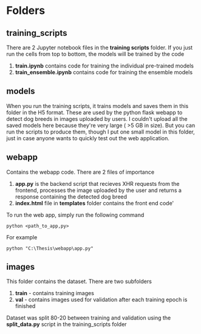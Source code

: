 
# Folders

## training_scripts
There are 2 Jupyter notebook files in the **training scripts** folder. If you just run the cells from top to bottom, the models will be trained by the code
1) **train.ipynb** contains code for training the individual pre-trained models
2) **train_ensemble.ipynb** contains code for training the ensemble models

## models
When you run the training scripts, it trains models and saves them in this folder in the H5 format. These are used by the python flask webapp to detect dog breeds in images uploaded by users.
I couldn't upload all the saved models here because they're very large ( >5 GB in size). But you can run the scripts to produce them, though
I put one small model in this folder, just in case anyone wants to quickly test out the web application.

## webapp
Contains the webapp code. There are 2 files of importance
1) **app.py** is the backend script that recieves XHR requests from the frontend, processes the image uploaded by the user and returns a response containing the detected dog breed
2) **index.html** file in **templates** folder contains the front end code'

To run the web app, simply run the following command
```
python <path_to_app,py>
```

For example
```
python "C:\Thesis\webapp\app.py"
```

## images
This folder contains the dataset. There are two subfolders
1) **train** - contains training images
2) **val** - contains images used for validation after each training epoch is finished

Dataset was split 80-20 between training and validation using the **split_data.py** script in the training_scripts folder




   
